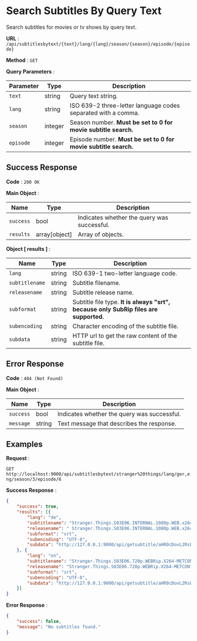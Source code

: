 # Search Subtitles By Query Text

Search subtitles for movies or tv shows by query text.

**URL** : `/api/subtitlesbytext/{text}/lang/{lang}/season/{season}/episode/{episode}`

**Method** : `GET`

**Query Parameters** :

| Parameter | Type | Description |
| --- | --- | --- |
| `text` | string | Query text string.|
| `lang` | string | ISO 639-2 three-letter language codes separated with a comma.|
| `season` | integer | Season number. **Must be set to 0 for movie subtitle search.**|
| `episode` | integer | Episode number. **Must be set to 0 for movie subtitle search.**|

## Success Response

**Code** : `200 OK`

**Main Object** :

| Name | Type | Description |
| --- | --- | --- |
| `success` | bool | Indicates whether the query was successful.|
| `results` | array[object] | Array of objects.|

**Object [ results ]** :

| Name | Type | Description |
| --- | --- | --- |
| `lang` | string | ISO 639-1 two-letter language code.|
| `subtitlename` | string | Subtitle filename.|
| `releasename` | string | Subtitle release name.|
| `subformat` | string | Subtitle file type. **It is always "srt", because only SubRip files are supported.**|
| `subencoding` | string | Character encoding of the subtitle file.|
| `subdata` | string | HTTP url to get the raw content of the subtitle file.|

## Error Response

**Code** : `404 (Not Found)`

**Main Object** :

| Name | Type | Description |
| --- | --- | --- |
| `success` | bool | Indicates whether the query was successful.|
| `message` | string | Text message that describes the response.|

## Examples

**Request** :

`GET http://localhost:9000/api/subtitlesbytext/stranger%20things/lang/ger,eng/season/3/episode/6`

**Success Response** :

```json
{
    "success": true,
    "results": [{
        "lang": "de",
        "subtitlename": "Stranger.Things.S03E06.INTERNAL.1080p.WEB.x264-STRiFE.srt",
        "releasename": " Stranger.Things.S03E06.INTERNAL.1080p.WEB.x264-STRiFE",
        "subformat": "srt",
        "subencoding": "UTF-8",
        "subdata": "http://127.0.0.1:9000/api/getsubtitle/aHR0cDovL2RsLm9wZW5zdWJ0aXRsZXMub3JnL2VuL2Rvd25sb2FkL3NyYy1hcGkvdnJmLWY1NjUwYmMyL3NpZC1CbzZ6emV5T1pTZlVtLU9BM2E5NUsxYndzTzQvc3ViYWQvNzgyMjY3OQ==/encode/UTF-8/subtitle.srt"
    }, {
        "lang": "en",
        "subtitlename": "Stranger.Things.S03E06.720p.WEBRip.X264-METCON.srt",
        "releasename": "Stranger.Things.S03E06.720p.WEBRip.X264-METCON",
        "subformat": "srt",
        "subencoding": "UTF-8",
        "subdata": "http://127.0.0.1:9000/api/getsubtitle/aHR0cDovL2RsLm9wZW5zdWJ0aXRsZXMub3JnL2VuL2Rvd25sb2FkL3NyYy1hcGkvdnJmLWY1NTEwYmI4L3NpZC1CbzZ6emV5T1pTZlVtLU9BM2E5NUsxYndzTzQvc3ViYWQvNzgyMjQxNw==/encode/UTF-8/subtitle.srt"
    }]
}
```

**Error Response** :

```json
{
    "success": false,
    "message": "No subtitles found."
}
```